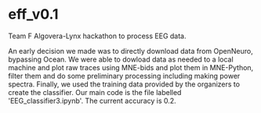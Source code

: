 # eff_v0.1

Team F Algovera-Lynx hackathon to process EEG data.

An early decision we made was to directly download data from OpenNeuro, bypassing Ocean. We were able to dowload data as needed to a local machine and plot raw traces using MNE-bids and plot them in MNE-Python, filter them and do some preliminary processing including making power spectra.
Finally, we used the training data provided by the organizers to create the classifier.
Our main code is the file labelled 'EEG_classifier3.ipynb'. The current accuracy is 0.2.
